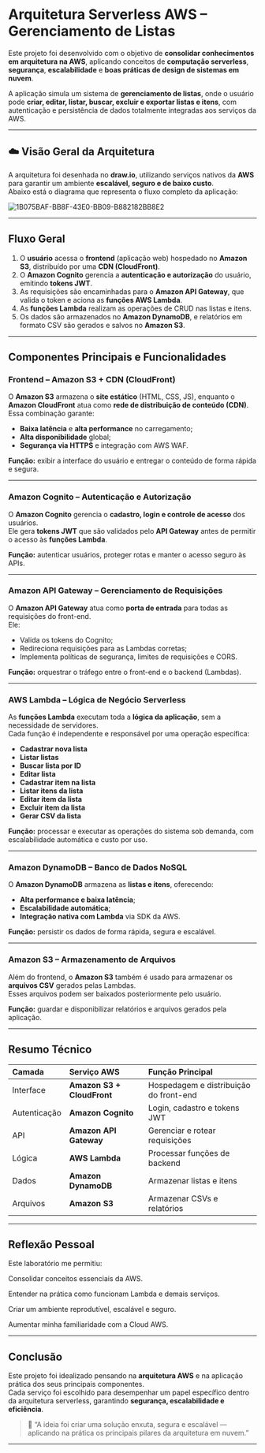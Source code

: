 #  Arquitetura Serverless AWS – Gerenciamento de Listas  

Este projeto foi desenvolvido com o objetivo de **consolidar conhecimentos em arquitetura na AWS**, aplicando conceitos de **computação serverless**, **segurança**, **escalabilidade** e **boas práticas de design de sistemas em nuvem**.  

A aplicação simula um sistema de **gerenciamento de listas**, onde o usuário pode **criar, editar, listar, buscar, excluir e exportar listas e itens**, com autenticação e persistência de dados totalmente integradas aos serviços da AWS.  

---

## ☁️ Visão Geral da Arquitetura

A arquitetura foi desenhada no **draw.io**, utilizando serviços nativos da **AWS** para garantir um ambiente **escalável, seguro e de baixo custo**.  
Abaixo está o diagrama que representa o fluxo completo da aplicação:

![1B075BAF-BB8F-43E0-BB09-B882182BB8E2](https://github.com/user-attachments/assets/850b908f-bf56-49a2-8ba8-e5b638cdff56)


---

##  Fluxo Geral

1. O **usuário** acessa o **frontend** (aplicação web) hospedado no **Amazon S3**, distribuído por uma **CDN (CloudFront)**.  
2. O **Amazon Cognito** gerencia a **autenticação e autorização** do usuário, emitindo **tokens JWT**.  
3. As requisições são encaminhadas para o **Amazon API Gateway**, que valida o token e aciona as **funções AWS Lambda**.  
4. As **funções Lambda** realizam as operações de CRUD nas listas e itens.  
5. Os dados são armazenados no **Amazon DynamoDB**, e relatórios em formato CSV são gerados e salvos no **Amazon S3**.  

---

##  Componentes Principais e Funcionalidades

###  Frontend – Amazon S3 + CDN (CloudFront)
O **Amazon S3** armazena o **site estático** (HTML, CSS, JS), enquanto o **Amazon CloudFront** atua como **rede de distribuição de conteúdo (CDN)**.  
Essa combinação garante:  
- **Baixa latência** e **alta performance** no carregamento;  
- **Alta disponibilidade** global;  
- **Segurança via HTTPS** e integração com AWS WAF.  

 **Função:** exibir a interface do usuário e entregar o conteúdo de forma rápida e segura.  

---

###  Amazon Cognito – Autenticação e Autorização
O **Amazon Cognito** gerencia o **cadastro, login e controle de acesso** dos usuários.  
Ele gera **tokens JWT** que são validados pelo **API Gateway** antes de permitir o acesso às **funções Lambda**.  

 **Função:** autenticar usuários, proteger rotas e manter o acesso seguro às APIs.  

---

###  Amazon API Gateway – Gerenciamento de Requisições
O **Amazon API Gateway** atua como **porta de entrada** para todas as requisições do front-end.  
Ele:  
- Valida os tokens do Cognito;  
- Redireciona requisições para as Lambdas corretas;  
- Implementa políticas de segurança, limites de requisições e CORS.  

 **Função:** orquestrar o tráfego entre o front-end e o backend (Lambdas).  

---

###  AWS Lambda – Lógica de Negócio Serverless
As **funções Lambda** executam toda a **lógica da aplicação**, sem a necessidade de servidores.  
Cada função é independente e responsável por uma operação específica:  

-  **Cadastrar nova lista**  
-  **Listar listas**  
-  **Buscar lista por ID**  
-  **Editar lista**  
-  **Cadastrar item na lista**  
-  **Listar itens da lista**  
-  **Editar item da lista**  
-  **Excluir item da lista**  
-  **Gerar CSV da lista**

 **Função:** processar e executar as operações do sistema sob demanda, com escalabilidade automática e custo por uso.  

---

###  Amazon DynamoDB – Banco de Dados NoSQL
O **Amazon DynamoDB** armazena as **listas e itens**, oferecendo:  
- **Alta performance e baixa latência**;  
- **Escalabilidade automática**;  
- **Integração nativa com Lambda** via SDK da AWS.  

 **Função:** persistir os dados de forma rápida, segura e escalável.  

---

###  Amazon S3 – Armazenamento de Arquivos
Além do frontend, o **Amazon S3** também é usado para armazenar os **arquivos CSV** gerados pelas Lambdas.  
Esses arquivos podem ser baixados posteriormente pelo usuário.  

 **Função:** guardar e disponibilizar relatórios e arquivos gerados pela aplicação.  

---

##  Resumo Técnico

| Camada | Serviço AWS | Função Principal |
|:-------|:-------------|:----------------|
| Interface | **Amazon S3 + CloudFront** | Hospedagem e distribuição do front-end |
| Autenticação | **Amazon Cognito** | Login, cadastro e tokens JWT |
| API | **Amazon API Gateway** | Gerenciar e rotear requisições |
| Lógica | **AWS Lambda** | Processar funções de backend |
| Dados | **Amazon DynamoDB** | Armazenar listas e itens |
| Arquivos | **Amazon S3** | Armazenar CSVs e relatórios |

---

## Reflexão Pessoal

Este laboratório me permitiu:

Consolidar conceitos essenciais da AWS.

Entender na prática como funcionam Lambda e demais serviços.

Criar um ambiente reprodutível, escalável e seguro.

Aumentar minha familiaridade com a Cloud AWS.


---

##  Conclusão

Este projeto foi idealizado pensando na **arquitetura AWS** e na aplicação prática dos seus principais componentes.  
Cada serviço foi escolhido para desempenhar um papel específico dentro da arquitetura serverless, garantindo **segurança, escalabilidade e eficiência**.  

> 💬 “A ideia foi criar uma solução enxuta, segura e escalável — aplicando na prática os principais pilares da arquitetura em nuvem.”  

---
